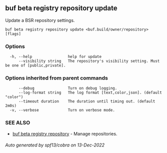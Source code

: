 ## buf beta registry repository update

Update a BSR repository settings.

```
buf beta registry repository update <buf.build/owner/repository> [flags]
```

### Options

```
  -h, --help                help for update
      --visibility string   The repository's visibility setting. Must be one of [public,private].
```

### Options inherited from parent commands

```
      --debug               Turn on debug logging.
      --log-format string   The log format [text,color,json]. (default "color")
      --timeout duration    The duration until timing out. (default 2m0s)
  -v, --verbose             Turn on verbose mode.
```

### SEE ALSO

* [buf beta registry repository](buf_beta_registry_repository.md)	 - Manage repositories.

###### Auto generated by spf13/cobra on 13-Dec-2022
